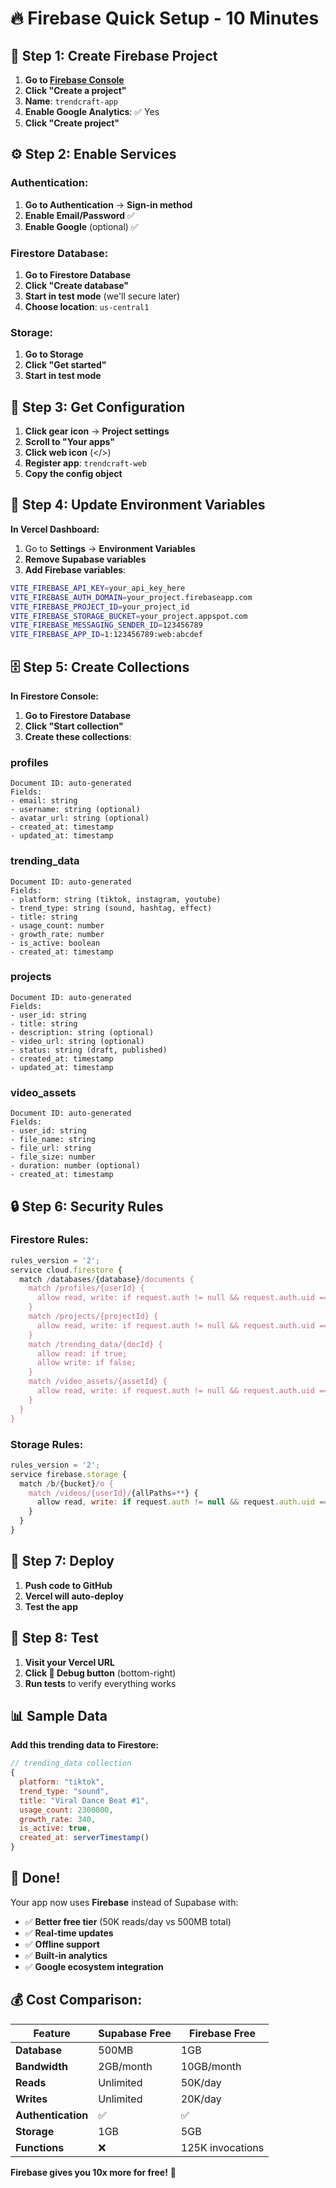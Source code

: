 # 🔥 Firebase Quick Setup - 10 Minutes

## 🚀 **Step 1: Create Firebase Project**

1. **Go to [Firebase Console](https://console.firebase.google.com/)**
2. **Click "Create a project"**
3. **Name**: `trendcraft-app`
4. **Enable Google Analytics**: ✅ Yes
5. **Click "Create project"**

## ⚙️ **Step 2: Enable Services**

### Authentication:
1. **Go to Authentication** → **Sign-in method**
2. **Enable Email/Password** ✅
3. **Enable Google** (optional) ✅

### Firestore Database:
1. **Go to Firestore Database**
2. **Click "Create database"**
3. **Start in test mode** (we'll secure later)
4. **Choose location**: `us-central1`

### Storage:
1. **Go to Storage**
2. **Click "Get started"**
3. **Start in test mode**

## 🔑 **Step 3: Get Configuration**

1. **Click gear icon** → **Project settings**
2. **Scroll to "Your apps"**
3. **Click web icon** (</>)
4. **Register app**: `trendcraft-web`
5. **Copy the config object**

## 📝 **Step 4: Update Environment Variables**

**In Vercel Dashboard:**
1. Go to **Settings** → **Environment Variables**
2. **Remove Supabase variables**
3. **Add Firebase variables**:

```bash
VITE_FIREBASE_API_KEY=your_api_key_here
VITE_FIREBASE_AUTH_DOMAIN=your_project.firebaseapp.com
VITE_FIREBASE_PROJECT_ID=your_project_id
VITE_FIREBASE_STORAGE_BUCKET=your_project.appspot.com
VITE_FIREBASE_MESSAGING_SENDER_ID=123456789
VITE_FIREBASE_APP_ID=1:123456789:web:abcdef
```

## 🗄️ **Step 5: Create Collections**

**In Firestore Console:**
1. **Go to Firestore Database**
2. **Click "Start collection"**
3. **Create these collections**:

### profiles
```
Document ID: auto-generated
Fields:
- email: string
- username: string (optional)
- avatar_url: string (optional)
- created_at: timestamp
- updated_at: timestamp
```

### trending_data
```
Document ID: auto-generated
Fields:
- platform: string (tiktok, instagram, youtube)
- trend_type: string (sound, hashtag, effect)
- title: string
- usage_count: number
- growth_rate: number
- is_active: boolean
- created_at: timestamp
```

### projects
```
Document ID: auto-generated
Fields:
- user_id: string
- title: string
- description: string (optional)
- video_url: string (optional)
- status: string (draft, published)
- created_at: timestamp
- updated_at: timestamp
```

### video_assets
```
Document ID: auto-generated
Fields:
- user_id: string
- file_name: string
- file_url: string
- file_size: number
- duration: number (optional)
- created_at: timestamp
```

## 🔒 **Step 6: Security Rules**

### Firestore Rules:
```javascript
rules_version = '2';
service cloud.firestore {
  match /databases/{database}/documents {
    match /profiles/{userId} {
      allow read, write: if request.auth != null && request.auth.uid == userId;
    }
    match /projects/{projectId} {
      allow read, write: if request.auth != null && request.auth.uid == resource.data.user_id;
    }
    match /trending_data/{docId} {
      allow read: if true;
      allow write: if false;
    }
    match /video_assets/{assetId} {
      allow read, write: if request.auth != null && request.auth.uid == resource.data.user_id;
    }
  }
}
```

### Storage Rules:
```javascript
rules_version = '2';
service firebase.storage {
  match /b/{bucket}/o {
    match /videos/{userId}/{allPaths=**} {
      allow read, write: if request.auth != null && request.auth.uid == userId;
    }
  }
}
```

## 🚀 **Step 7: Deploy**

1. **Push code to GitHub**
2. **Vercel will auto-deploy**
3. **Test the app**

## 🧪 **Step 8: Test**

1. **Visit your Vercel URL**
2. **Click 🔧 Debug button** (bottom-right)
3. **Run tests** to verify everything works

## 📊 **Sample Data**

**Add this trending data to Firestore:**

```javascript
// trending_data collection
{
  platform: "tiktok",
  trend_type: "sound",
  title: "Viral Dance Beat #1",
  usage_count: 2300000,
  growth_rate: 340,
  is_active: true,
  created_at: serverTimestamp()
}
```

## 🎉 **Done!**

Your app now uses **Firebase** instead of Supabase with:
- ✅ **Better free tier** (50K reads/day vs 500MB total)
- ✅ **Real-time updates**
- ✅ **Offline support**
- ✅ **Built-in analytics**
- ✅ **Google ecosystem integration**

## 💰 **Cost Comparison:**

| Feature | Supabase Free | Firebase Free |
|---------|---------------|---------------|
| **Database** | 500MB | 1GB |
| **Bandwidth** | 2GB/month | 10GB/month |
| **Reads** | Unlimited | 50K/day |
| **Writes** | Unlimited | 20K/day |
| **Authentication** | ✅ | ✅ |
| **Storage** | 1GB | 5GB |
| **Functions** | ❌ | 125K invocations |

**Firebase gives you 10x more for free!** 🚀
